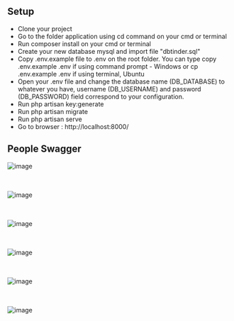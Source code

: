 ## Setup
- Clone your project
- Go to the folder application using cd command on your cmd or terminal
- Run composer install on your cmd or terminal
- Create your new database mysql and import file "dbtinder.sql"
- Copy .env.example file to .env on the root folder. You can type copy .env.example .env if using command prompt - Windows or cp .env.example .env if using terminal, Ubuntu
- Open your .env file and change the database name (DB_DATABASE) to whatever you have, username (DB_USERNAME) and password (DB_PASSWORD) field correspond to your configuration.
- Run php artisan key:generate
- Run php artisan migrate
- Run php artisan serve
- Go to browser : http://localhost:8000/



## People Swagger
![image](https://github.com/sahadroid/tinderapp_laravel/assets/27715383/cdb46f64-386e-4f89-90f5-9cb51890b471)


<br> <br>
![image](https://github.com/sahadroid/tinderapp_laravel/assets/27715383/0b8c1955-50e3-43b7-a51a-bdcaac5a9c9a)


<br> <br>
![image](https://github.com/sahadroid/tinderapp_laravel/assets/27715383/2034184b-6504-4bf4-91dd-3395154f43e8)


<br> <br>
![image](https://github.com/sahadroid/tinderapp_laravel/assets/27715383/ea475274-cf63-47ed-80cc-3e749eab0148)


<br> <br>
![image](https://github.com/sahadroid/tinderapp_laravel/assets/27715383/6a08bf05-101f-4d98-9d85-07d9e4102f27)


<br> <br>
![image](https://github.com/sahadroid/tinderapp_laravel/assets/27715383/ac92b381-2d07-40e7-a83b-ff716d6055a1)
